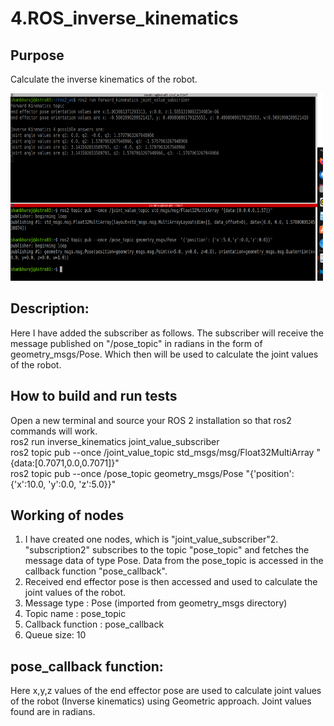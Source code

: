 # 4.ROS_inverse_kinematics


## Purpose
Calculate the inverse kinematics of the robot.

<img src="result1.png" alt="Logo" width="500" height="300">


## Description:
Here I have added the subscriber as follows.
The subscriber will receive the message published on "/pose_topic" in radians in the
form of geometry_msgs/Pose. Which then will be used to calculate the joint values of the
robot.

## How to build and run tests
Open a new terminal and source your ROS 2 installation so that ros2 commands will
work.<br />
ros2 run inverse_kinematics joint_value_subscriber  <br />
ros2 topic pub --once /joint_value_topic std_msgs/msg/Float32MultiArray "{data:[0.7071,0.0,0.7071]}" <br />
ros2 topic pub --once /pose_topic geometry_msgs/Pose "{'position': {'x':10.0, 'y':0.0, 'z':5.0}}" <br />

## Working of nodes
1. I have created one nodes, which is "joint_value_subscriber"2. "subscription2" subscribes to the topic "pose_topic" and fetches the message
data of type Pose. Data from the pose_topic is accessed in the callback function
"pose_callback".
3. Received end effector pose is then accessed and used to calculate the joint
values of the robot.
4. Message type : Pose (imported from geometry_msgs directory)
5. Topic name : pose_topic
6. Callback function : pose_callback
7. Queue size: 10

## pose_callback function:
Here x,y,z values of the end effector pose are used to calculate joint values of the robot (Inverse
kinematics) using Geometric approach. Joint values found are in radians.
